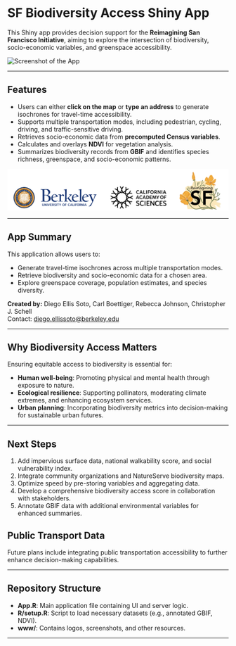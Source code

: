 # SF Biodiversity Access Shiny App

This Shiny app provides decision support for the **Reimagining San Francisco Initiative**, aiming to explore the intersection of biodiversity, socio-economic variables, and greenspace accessibility.

![Screenshot of the App](www/app_screenshot_1.png)

---

## Features

- Users can either **click on the map** or **type an address** to generate isochrones for travel-time accessibility.
- Supports multiple transportation modes, including pedestrian, cycling, driving, and traffic-sensitive driving.
- Retrieves socio-economic data from **precomputed Census variables**.
- Calculates and overlays **NDVI** for vegetation analysis.
- Summarizes biodiversity records from **GBIF** and identifies species richness, greenspace, and socio-economic patterns.

![Combined Logos](www/combined_logos.png)

---

## App Summary

This application allows users to:

- Generate travel-time isochrones across multiple transportation modes.
- Retrieve biodiversity and socio-economic data for a chosen area.
- Explore greenspace coverage, population estimates, and species diversity.

**Created by:**
Diego Ellis Soto, Carl Boettiger, Rebecca Johnson, Christopher J. Schell  
Contact: diego.ellissoto@berkeley.edu  

---


## Why Biodiversity Access Matters

Ensuring equitable access to biodiversity is essential for:

- **Human well-being**: Promoting physical and mental health through exposure to nature.
- **Ecological resilience**: Supporting pollinators, moderating climate extremes, and enhancing ecosystem services.
- **Urban planning**: Incorporating biodiversity metrics into decision-making for sustainable urban futures.

---

## Next Steps

1. Add impervious surface data, national walkability score, and social vulnerability index.
2. Integrate community organizations and NatureServe biodiversity maps.
3. Optimize speed by pre-storing variables and aggregating data.
4. Develop a comprehensive biodiversity access score in collaboration with stakeholders.
5. Annotate GBIF data with additional environmental variables for enhanced summaries.

## Public Transport Data

Future plans include integrating public transportation accessibility to further enhance decision-making capabilities.

---

## Repository Structure

- **App.R**: Main application file containing UI and server logic.
- **R/setup.R**: Script to load necessary datasets (e.g., annotated GBIF, NDVI).
- **www/**: Contains logos, screenshots, and other resources.

---

